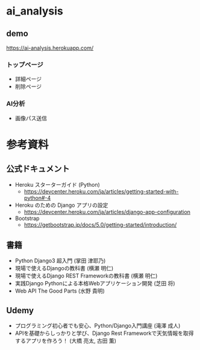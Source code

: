 # ai_analysis

## demo
https://ai-analysis.herokuapp.com/

### トップページ
- 詳細ページ
- 削除ページ
### AI分析
- 画像パス送信


# 参考資料

## 公式ドキュメント
- Heroku スターターガイド (Python)
  - https://devcenter.heroku.com/ja/articles/getting-started-with-python#-4
- Heroku のための Django アプリの設定
  - https://devcenter.heroku.com/ja/articles/django-app-configuration
- Bootstrap
  - https://getbootstrap.jp/docs/5.0/getting-started/introduction/

## 書籍
- Python Django3 超入門 (掌田 津耶乃)
- 現場で使えるDjangoの教科書 (横瀬 明仁)
- 現場で使えるDjango REST Frameworkの教科書 (横瀬 明仁)
- 実践Django Pythonによる本格Webアプリケーション開発 (芝田 将)
- Web API The Good Parts (水野 貴明)

## Udemy
- プログラミング初心者でも安心、Python/Django入門講座 (滝澤 成人)
- APIを基礎からしっかりと学び、Django Rest Frameworkで天気情報を取得するアプリを作ろう！ (大橋 亮太, 古田 薫)
